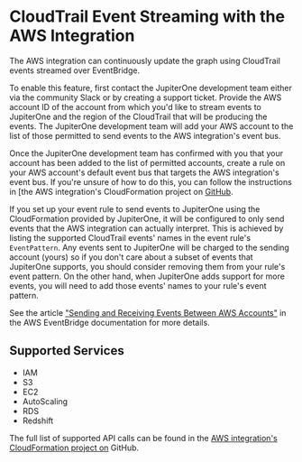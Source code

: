 # CloudTrail Event Streaming with the AWS Integration

The AWS integration can continuously update the graph using CloudTrail events streamed over EventBridge. 

To enable this feature, first contact the JupiterOne development team either via the community Slack or by creating a support ticket. Provide the AWS account ID of the account from which you'd like to stream events to JupiterOne and the region of the CloudTrail that will be producing the events. The JupiterOne
development team will add your AWS account to the list of those permitted to send events to the AWS integration's event bus.

Once the JupiterOne development team has confirmed with you that your account has been added to the list of permitted accounts, create a rule on your AWS account's default event bus that targets the AWS integration's event bus. If you're unsure of how to do this, you can follow the instructions in [the AWS
integration's CloudFormation project on [GitHub](https://github.com/JupiterOne/jupiterone-aws-cloudformation#jupiterone-aws-cloudformation).

If you set up your event rule to send events to JupiterOne using the CloudFormation provided by JupiterOne, it will be configured to only send events that the AWS integration can actually interpret. This is achieved by listing the supported CloudTrail events' names in the event rule's `EventPattern`. Any events sent to JupiterOne will be charged to the sending account (yours) so if you don't care about a subset of events that JupiterOne supports, you should consider removing them from your rule's event pattern. On the other hand, when JupiterOne adds support for more events, you will need to add those events' names to your rule's event pattern.

See the article ["Sending and Receiving Events Between AWS Accounts"](https://docs.aws.amazon.com/eventbridge/latest/userguide/eventbridge-cross-account-event-delivery.html) in the AWS EventBridge documentation for more details.

## Supported Services

- IAM 
- S3 
- EC2
- AutoScaling
- RDS
- Redshift

The full list of supported API calls can be found in the [AWS integration's CloudFormation project on](https://github.com/JupiterOne/jupiterone-aws-cloudformation#supported-events)
GitHub.
